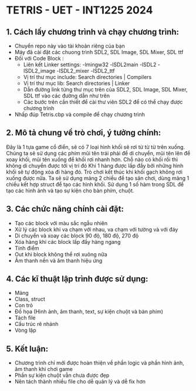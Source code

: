 # TETRIS - UET - INT1225 2024

## 1. Cách lấy chương trình và chạy chương trình:
  - Chuyển repo này vào tài khoản riêng của bạn 
  -  Máy đã cài đặt các chuong trình SDL2, SDL Image, SDL Mixer, SDL ttf
  -  Đối với Code Block :
        - Liên kết Linker settings: -lmingw32 -lSDL2main -lSDL2 -lSDL2_image -lSDL2_mixer -lSDL2_ttf
        - Vị trí thư mục include: Search directories | Compilers
        - Vị trí thư mục lib: Search directories | Linker
        - Dẫn đường link từng thư mục trên của SDL2, SDL Image, SDL Mixer, SDL ttf vào các đường dẫn như trên 
        - Các bước trên cần thiết để cài thư viên SDL2 để có thể chạy được chương trình 
  -  Nhấp đúp Tetris.cbp và compile để chạy chương trình

## 2. Mô tả chung về trò chơi, ý tưởng chính:
   Đây là 1 tựa game cổ điển, sẽ có 7 loại hình khối sẽ rơi từ từ từ trên xuống. Chúng ta sẽ sử dụng các phím mũi tên trái phải để di chuyển, mũi tên lên để xoay khối, mũi tên xuống để khối rơi nhanh hơn. Chỗ nào có khối rồi thì không di chuyển được tới vị trí đó Khi 1 hàng được lấp đầy bởi những hình khối sẽ tự động xóa đi hàng đó. Trò chơi kết thúc khi khối gạch không rơi xuống được nữa. 
   Ta sẽ sử dụng mảng 2 chiều để tạo sân chơi, dùng mảng 1 chiều kết hợp struct để tạo các hình khối. Sử dụng 1 số hàm trong SDL để tạo các hình ảnh và tạo sự kiện cho bàn phím, chuột.
   
## 3. Các chức năng chính cài đặt:
  - Tạo các block với màu sắc ngẫu nhiên
  - Xử lý các block khi va chạm với nhau, va chạm với tường và với đáy
  - Di chuyển và xoay các block 90 độ, 180 độ, 270 độ
  - Xóa hàng khi các block lấp đầy hàng ngang
  - Tính điểm 
  - Out khi block không thể rơi xuông nữa
  - Âm thanh nền và âm thanh hiệu ứng 
  
## 4. Các kĩ thuật lập trình được sử dụng:
  - Mảng
  - Class, struct
  - Con trỏ
  - Đồ họa (Hình ảnh, âm thanh, text, sự kiện chuột và bàn phím)
  - Tách file
  - Cấu trúc rẽ nhánh
  - Vòng lặp
  
## 5. Kết luận:
  - Chương trình chỉ mới được hoàn thiện về phần logic và phần hình ảnh, âm thanh khi chơi game
  - Phần sự kiện chuột vẫn chưa được đẹp
  - Nên tách thành nhiều file cho dễ quản lý và dễ fix hơn
